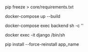  pip freeze > core/requirements.txt
 
 docker-compose up --build

docker-compose exec backend sh -c ''

docker exec -it django /bin/sh

pip install --force-reinstall app_name